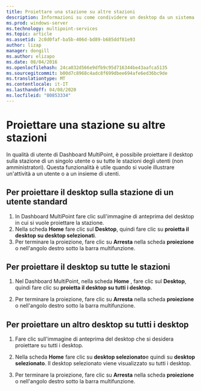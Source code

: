 ```yaml
---
title: Proiettare una stazione su altre stazioni
description: Informazioni su come condividere un desktop da un sistema a un altro in MultiPoint Services
ms.prod: windows-server
ms.technology: multipoint-services
ms.topic: article
ms.assetid: 2c0d0faf-ba5b-406d-bd89-b685ddf81e93
author: lizap
manager: dongill
ms.author: elizapo
ms.date: 08/04/2016
ms.openlocfilehash: 24ca032d566e9dfb9c95d716344be43aafca5135
ms.sourcegitcommit: b00d7c8968c4adc8f699dbee694afe6ed36bc9de
ms.translationtype: MT
ms.contentlocale: it-IT
ms.lasthandoff: 04/08/2020
ms.locfileid: "80853334"
---
```

# <a name="project-a-station-to-other-stations"></a>Proiettare una stazione su altre stazioni
In qualità di utente di Dashboard MultiPoint, è possibile proiettare il desktop sulla stazione di un singolo utente o su tutte le stazioni degli utenti (non amministratori). Questa funzionalità è utile quando si vuole illustrare un'attività a un utente o a un insieme di utenti.  
  
## <a name="to-project-your-desktop-to-a-standard-users-station"></a>Per proiettare il desktop sulla stazione di un utente standard  
  
1.  In Dashboard MultiPoint fare clic sull'immagine di anteprima del desktop in cui si vuole proiettare la stazione.  
2.  Nella scheda **Home** fare clic sul **Desktop**, quindi fare clic su **proietta il desktop su desktop selezionati**.  
3.  Per terminare la proiezione, fare clic su **Arresta** nella scheda **proiezione** o nell'angolo destro sotto la barra multifunzione.  
  
## <a name="to-project-your-desktop-to-all-stations"></a>Per proiettare il desktop su tutte le stazioni  
  
1.  Nel Dashboard MultiPoint, nella scheda **Home** , fare clic sul **Desktop**, quindi fare clic su **proietta il desktop su tutti i desktop**.  
  
2.  Per terminare la proiezione, fare clic su **Arresta** nella scheda **proiezione** o nell'angolo destro sotto la barra multifunzione.  
  
## <a name="to-project-a-different-desktop-to-all-desktops"></a>Per proiettare un altro desktop su tutti i desktop  
  
1.  Fare clic sull'immagine di anteprima del desktop che si desidera proiettare su tutti i desktop.  
  
2.  Nella scheda **Home** fare clic su **desktop selezionato**e quindi su **desktop selezionato**. Il desktop selezionato viene visualizzato su tutti i desktop.  
  
3.  Per terminare la proiezione, fare clic su **Arresta** nella scheda **proiezione** o nell'angolo destro sotto la barra multifunzione.  